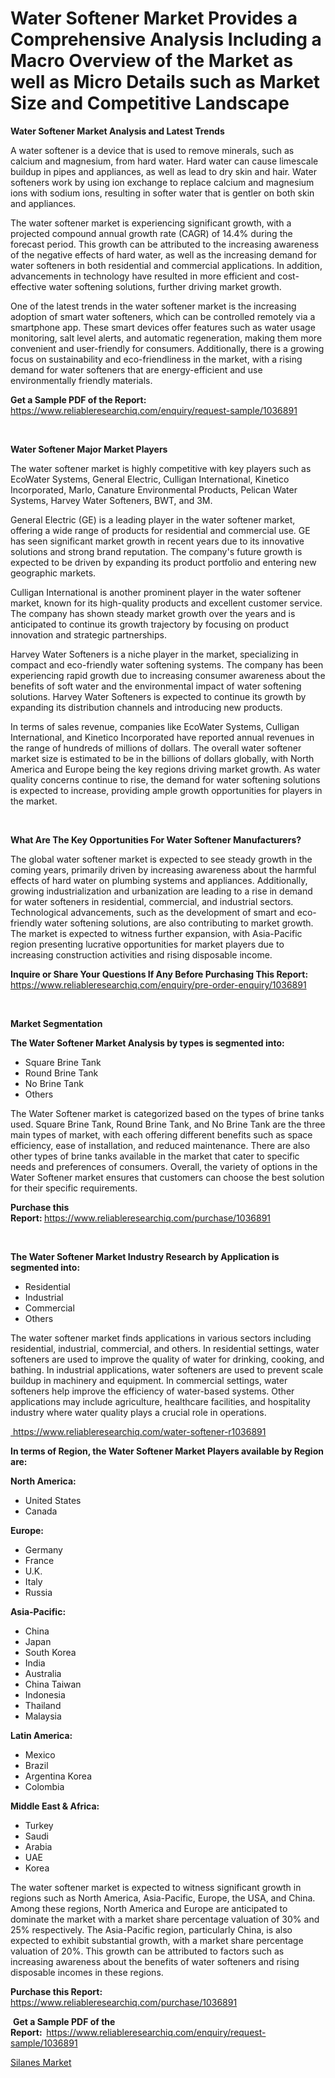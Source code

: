 <p><h1>Water Softener Market Provides a Comprehensive Analysis Including a Macro Overview of the Market as well as Micro Details such as Market Size and Competitive Landscape</h1></p><p><strong>Water Softener Market Analysis and Latest Trends</strong></p>
<p><p>A water softener is a device that is used to remove minerals, such as calcium and magnesium, from hard water. Hard water can cause limescale buildup in pipes and appliances, as well as lead to dry skin and hair. Water softeners work by using ion exchange to replace calcium and magnesium ions with sodium ions, resulting in softer water that is gentler on both skin and appliances.</p><p>The water softener market is experiencing significant growth, with a projected compound annual growth rate (CAGR) of 14.4% during the forecast period. This growth can be attributed to the increasing awareness of the negative effects of hard water, as well as the increasing demand for water softeners in both residential and commercial applications. In addition, advancements in technology have resulted in more efficient and cost-effective water softening solutions, further driving market growth.</p><p>One of the latest trends in the water softener market is the increasing adoption of smart water softeners, which can be controlled remotely via a smartphone app. These smart devices offer features such as water usage monitoring, salt level alerts, and automatic regeneration, making them more convenient and user-friendly for consumers. Additionally, there is a growing focus on sustainability and eco-friendliness in the market, with a rising demand for water softeners that are energy-efficient and use environmentally friendly materials.</p></p>
<p><strong>Get a Sample PDF of the Report:&nbsp;</strong> <a href="https://www.reliableresearchiq.com/enquiry/request-sample/1036891">https://www.reliableresearchiq.com/enquiry/request-sample/1036891</a></p>
<p>&nbsp;</p>
<p><strong>Water Softener Major Market Players</strong></p>
<p><p>The water softener market is highly competitive with key players such as EcoWater Systems, General Electric, Culligan International, Kinetico Incorporated, Marlo, Canature Environmental Products, Pelican Water Systems, Harvey Water Softeners, BWT, and 3M. </p><p>General Electric (GE) is a leading player in the water softener market, offering a wide range of products for residential and commercial use. GE has seen significant market growth in recent years due to its innovative solutions and strong brand reputation. The company's future growth is expected to be driven by expanding its product portfolio and entering new geographic markets.</p><p>Culligan International is another prominent player in the water softener market, known for its high-quality products and excellent customer service. The company has shown steady market growth over the years and is anticipated to continue its growth trajectory by focusing on product innovation and strategic partnerships.</p><p>Harvey Water Softeners is a niche player in the market, specializing in compact and eco-friendly water softening systems. The company has been experiencing rapid growth due to increasing consumer awareness about the benefits of soft water and the environmental impact of water softening solutions. Harvey Water Softeners is expected to continue its growth by expanding its distribution channels and introducing new products.</p><p>In terms of sales revenue, companies like EcoWater Systems, Culligan International, and Kinetico Incorporated have reported annual revenues in the range of hundreds of millions of dollars. The overall water softener market size is estimated to be in the billions of dollars globally, with North America and Europe being the key regions driving market growth. As water quality concerns continue to rise, the demand for water softening solutions is expected to increase, providing ample growth opportunities for players in the market.</p></p>
<p>&nbsp;</p>
<p><strong>What Are The Key Opportunities For Water Softener Manufacturers?</strong></p>
<p><p>The global water softener market is expected to see steady growth in the coming years, primarily driven by increasing awareness about the harmful effects of hard water on plumbing systems and appliances. Additionally, growing industrialization and urbanization are leading to a rise in demand for water softeners in residential, commercial, and industrial sectors. Technological advancements, such as the development of smart and eco-friendly water softening solutions, are also contributing to market growth. The market is expected to witness further expansion, with Asia-Pacific region presenting lucrative opportunities for market players due to increasing construction activities and rising disposable income.</p></p>
<p><strong>Inquire or Share Your Questions If Any Before Purchasing This Report:</strong> <a href="https://www.reliableresearchiq.com/enquiry/pre-order-enquiry/1036891">https://www.reliableresearchiq.com/enquiry/pre-order-enquiry/1036891</a></p>
<p>&nbsp;</p>
<p><strong>Market Segmentation</strong></p>
<p><strong>The Water Softener Market Analysis by types is segmented into:</strong></p>
<p><ul><li>Square Brine Tank</li><li>Round Brine Tank</li><li>No Brine Tank</li><li>Others</li></ul></p>
<p><p>The Water Softener market is categorized based on the types of brine tanks used. Square Brine Tank, Round Brine Tank, and No Brine Tank are the three main types of market, with each offering different benefits such as space efficiency, ease of installation, and reduced maintenance. There are also other types of brine tanks available in the market that cater to specific needs and preferences of consumers. Overall, the variety of options in the Water Softener market ensures that customers can choose the best solution for their specific requirements.</p></p>
<p><strong>Purchase this Report:&nbsp;</strong><a href="https://www.reliableresearchiq.com/purchase/1036891">https://www.reliableresearchiq.com/purchase/1036891</a></p>
<p>&nbsp;</p>
<p><strong>The Water Softener Market Industry Research by Application is segmented into:</strong></p>
<p><ul><li>Residential</li><li>Industrial</li><li>Commercial</li><li>Others</li></ul></p>
<p><p>The water softener market finds applications in various sectors including residential, industrial, commercial, and others. In residential settings, water softeners are used to improve the quality of water for drinking, cooking, and bathing. In industrial applications, water softeners are used to prevent scale buildup in machinery and equipment. In commercial settings, water softeners help improve the efficiency of water-based systems. Other applications may include agriculture, healthcare facilities, and hospitality industry where water quality plays a crucial role in operations.</p></p>
<p><a href="https://www.reliableresearchiq.com/water-softener-r1036891">&nbsp;https://www.reliableresearchiq.com/water-softener-r1036891</a></p>
<p><strong>In terms of Region, the Water Softener Market Players available by Region are:</strong></p>
<p>
    <p> <strong> North America: </strong>
        <ul>
            <li>United States</li>
            <li>Canada</li>
        </ul>
        </p> 
    <p> <strong> Europe: </strong>
        <ul>
            <li>Germany</li>
            <li>France</li>
            <li>U.K.</li>
            <li>Italy</li>
            <li>Russia</li>
        </ul>
        </p> 
    <p> <strong> Asia-Pacific: </strong>
        <ul>
            <li>China</li>
            <li>Japan</li>
            <li>South Korea</li>
            <li>India</li>
            <li>Australia</li>
            <li>China Taiwan</li>
            <li>Indonesia</li>
            <li>Thailand</li>
            <li>Malaysia</li>
        </ul>
        </p> 
    <p> <strong> Latin America: </strong>
        <ul>
            <li>Mexico</li>
            <li>Brazil</li>
            <li>Argentina Korea</li>
            <li>Colombia</li>
        </ul>
        </p> 
    <p> <strong> Middle East & Africa: </strong>
        <ul>
            <li>Turkey</li>
            <li>Saudi</li>
            <li>Arabia</li>
            <li>UAE</li>
            <li>Korea</li>
        </ul>
    </p>
    </p>
<p><p>The water softener market is expected to witness significant growth in regions such as North America, Asia-Pacific, Europe, the USA, and China. Among these regions, North America and Europe are anticipated to dominate the market with a market share percentage valuation of 30% and 25% respectively. The Asia-Pacific region, particularly China, is also expected to exhibit substantial growth, with a market share percentage valuation of 20%. This growth can be attributed to factors such as increasing awareness about the benefits of water softeners and rising disposable incomes in these regions.</p></p>
<p><strong>Purchase this Report: </strong><a href="https://www.reliableresearchiq.com/purchase/1036891">https://www.reliableresearchiq.com/purchase/1036891</a></p>
<p>&nbsp;<strong>Get a Sample PDF of the Report:&nbsp;&nbsp;</strong><a href="https://www.reliableresearchiq.com/enquiry/request-sample/1036891">https://www.reliableresearchiq.com/enquiry/request-sample/1036891</a></p>
<p><strong></strong></p>
<p><p><a href="https://github.com/arabintang013/Market-Research-Report-List-1/blob/main/silanes-market.md">Silanes Market</a></p></p>